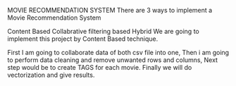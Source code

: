 MOVIE RECOMMENDATION SYSTEM
There are 3 ways to implement a Movie Recommendation System

Content Based
Collabrative filtering based
Hybrid
We are going to implement this project by Content Based technique.

First I am going to collaborate data of both csv file into one, Then i am going to perform data cleaning and remove unwanted rows and columns, Next step would be to create TAGS for each movie. Finally we will do vectorization and give results.


